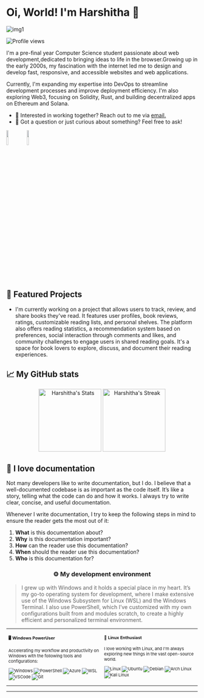# Oi, World! I'm Harshitha 👋

![img1](https://github.com/user-attachments/assets/9a5a90b7-76dd-4495-a0cf-7067ba1facef)


![Profile views](https://komarev.com/ghpvc/?username=SriHarshitha88&label=Profile%20views&color=60598F&style=flat)

<div class="github-introduction">


I'm a pre-final year Computer Science student passionate about web development,dedicated to bringing ideas to life in the browser.Growing up in the early 2000s, my fascination with the internet led me to design and develop fast, responsive, and accessible websites and web applications.

Currently, I'm expanding my expertise into DevOps to streamline development processes and improve deployment efficiency. I'm also exploring Web3, focusing on Solidity, Rust, and building decentralized apps on Ethereum and Solana.
</div>

- 💼 Interested in working together? Reach out to me via <a href="mailto:harshithajampani81@gmail.com">email.</a>
- 💬 Got a question or just curious about something? Feel free to ask!

<div class="badges-intro">
<code><img width="10%" src="https://www.vectorlogo.zone/logos/linux/linux-ar21.svg"></code>
<code><img width="10%" src="https://www.vectorlogo.zone/logos/docker/docker-ar21.svg"></code>
</div>

## 🌟 Featured Projects

- I'm currently working on a project that allows users to track, review, and share books they've read. It features user profiles, book reviews, ratings, customizable reading lists, and personal shelves. The platform also offers reading statistics, a recommendation system based on preferences, social interaction through comments and likes, and community challenges to engage users in shared reading goals. It's a space for book lovers to explore, discuss, and document their reading experiences.


## 📈 My GitHub stats

<div class="badges-githubstats">
  <p align="center">
    <img src="https://github-readme-stats.vercel.app/api?username=SriHarshitha88&bg_color=000000&title_color=FF0000&text_color=FFFFFF&icon_color=FF0000&&theme=dark&show_icons=true&hide_border=true&count_private=true" alt="Harshitha's Stats" height="165">
<img src="https://github-readme-streak-stats.herokuapp.com/?user=SriHarshitha88&title_color=FF0000&text_color=FFFFFF&icon_color=FF0000&&theme=monokai&bg_color=000000&&show_icons=true&hide_border=true&count_private=true&ring=FF0000&fire=FF0000&currStreakLabel=FF0000&hide_border=true" alt="Harshitha's Streak" height="165">




  </p>
</div>

## 📃 I love documentation

Not many developers like to write documentation, but I do. I believe that a well-documented codebase is as important as the code itself. It’s like a story, telling what the code can do and how it works. I always try to write clear, concise, and useful documentation.

Whenever I write documentation, I try to keep the following steps in mind to ensure the reader gets the most out of it:

1. **What** is this documentation about?
2. **Why** is this documentation important?
3. **How** can the reader use this documentation?
4. **When** should the reader use this documentation?
5. **Who** is this documentation for?


### <p align="center">⚙️ My development environment </p>

> I grew up with Windows and it holds a special place in my heart. It’s my go-to operating system for development, where I make extensive use of the Windows Subsystem for Linux (WSL) and the Windows Terminal. I also use PowerShell, which I’ve customized with my own configurations built from and modules scratch, to create a highly efficient and personalized terminal environment.

<div class="table-devenvironment">
  <table style="font-size: 11px">
  <tr>
  <td valign="top" width="50%">

#### 🖥️ Windows PowerUser

Accelerating my workflow and productivity on Windows with the following tools and configurations:

  ![Windows](https://img.shields.io/badge/-Windows-0078D6?style=flat&logo=windows&logoColor=white)
  ![PowerShell](https://img.shields.io/badge/-PowerShell-5391FE?style=flat&logo=powershell&logoColor=white)
  ![Azure](https://img.shields.io/badge/-Azure-0078D4?style=flat&logo=microsoft-azure&logoColor=white)
  ![WSL](https://img.shields.io/badge/-WSL-0D1117?style=flat&logo=windows-subsystem-for-linux&logoColor=FCC624)
  ![VSCode](https://img.shields.io/badge/-Visual%20Studio%20Code-007ACC?style=flat&logo=visual-studio-code&logoColor=white)
  ![Git](https://img.shields.io/badge/-Git-F05032?style=flat&logo=git&logoColor=white)
  </td>
  <td valign="top" width="50%">

#### 🐧 Linux Enthusiast

I love working with Linux, and I'm always exploring new things in the vast open-source world.

  ![Linux](https://img.shields.io/badge/-Linux-000000?style=flat&logo=linux&logoColor=FCC624)
  ![Ubuntu](https://img.shields.io/badge/-Ubuntu-E95420?style=flat&logo=ubuntu&logoColor=white)
  ![Debian](https://img.shields.io/badge/-Debian-A81D33?style=flat&logo=debian&logoColor=white)
  ![Arch Linux](https://img.shields.io/badge/-Arch%20Linux-1793D1?style=flat&logo=arch-linux&logoColor=white)
  ![Kali Linux](https://img.shields.io/badge/-Kali%20Linux-557C94?style=flat&logo=kali-linux&logoColor=white)
  </td>
  </tr>
  </table>
</div>

---
